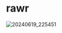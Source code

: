 # rawr

![20240619_225451](https://github.com/SGDLR/rawr/assets/130892814/c1949d70-ffa2-47aa-bcd6-1476966f22e2)
